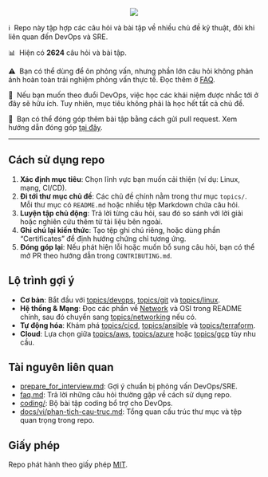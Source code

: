 <p align="center"><img src="images/devops_exercises.png"/></p>

:information_source: &nbsp;Repo này tập hợp các câu hỏi và bài tập về nhiều chủ đề kỹ thuật, đôi khi liên quan đến DevOps và SRE.

:bar_chart: &nbsp;Hiện có **2624** câu hỏi và bài tập.

:warning: &nbsp;Bạn có thể dùng để ôn phỏng vấn, nhưng phần lớn câu hỏi không phản ánh hoàn toàn trải nghiệm phỏng vấn thực tế. Đọc thêm ở [FAQ](faq.md).

:stop_sign: &nbsp;Nếu bạn muốn theo đuổi DevOps, việc học các khái niệm được nhắc tới ở đây sẽ hữu ích. Tuy nhiên, mục tiêu không phải là học hết tất cả chủ đề.

:pencil: &nbsp;Bạn có thể đóng góp thêm bài tập bằng cách gửi pull request. Xem hướng dẫn đóng góp [tại đây](CONTRIBUTING.md).

****

## Cách sử dụng repo

1. **Xác định mục tiêu**: Chọn lĩnh vực bạn muốn cải thiện (ví dụ: Linux, mạng, CI/CD).
2. **Đi tới thư mục chủ đề**: Các chủ đề chính nằm trong thư mục `topics/`. Mỗi thư mục có `README.md` hoặc nhiều tệp Markdown chứa câu hỏi.
3. **Luyện tập chủ động**: Trả lời từng câu hỏi, sau đó so sánh với lời giải hoặc nghiên cứu thêm từ tài liệu bên ngoài.
4. **Ghi chú lại kiến thức**: Tạo tệp ghi chú riêng, hoặc dùng phần “Certificates” để định hướng chứng chỉ tương ứng.
5. **Đóng góp lại**: Nếu phát hiện lỗi hoặc muốn bổ sung câu hỏi, bạn có thể mở PR theo hướng dẫn trong `CONTRIBUTING.md`.

## Lộ trình gợi ý

- **Cơ bản**: Bắt đầu với [topics/devops](topics/devops/README.md), [topics/git](topics/git/README.md) và [topics/linux](topics/linux/README.md).
- **Hệ thống & Mạng**: Đọc các phần về [Network](#network) và OSI trong README chính, sau đó chuyển sang [topics/networking](topics/networking) nếu có.
- **Tự động hóa**: Khám phá [topics/cicd](topics/cicd/README.md), [topics/ansible](topics/ansible/README.md) và [topics/terraform](topics/terraform/README.md).
- **Cloud**: Lựa chọn giữa [topics/aws](topics/aws/README.md), [topics/azure](topics/azure/README.md) hoặc [topics/gcp](topics/gcp/README.md) tùy nhu cầu.

## Tài nguyên liên quan

- [prepare_for_interview.md](prepare_for_interview.md): Gợi ý chuẩn bị phỏng vấn DevOps/SRE.
- [faq.md](faq.md): Trả lời những câu hỏi thường gặp về cách sử dụng repo.
- [coding/](coding): Bộ bài tập coding bổ trợ cho DevOps.
- [docs/vi/phan-tich-cau-truc.md](docs/vi/phan-tich-cau-truc.md): Tổng quan cấu trúc thư mục và tệp quan trọng trong repo.

## Giấy phép

Repo phát hành theo giấy phép [MIT](LICENSE).

